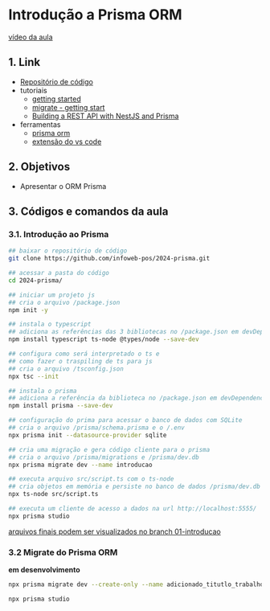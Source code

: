 # Introdução a Prisma ORM

[vídeo da aula](https://youtu.be/-JvDDYCEZX0)

## 1. Link
- [Repositório de código](https://github.com/infoweb-pos/2024-prisma)
- tutoriais
  - [getting started](https://www.prisma.io/docs/getting-started/quickstart)
  - [migrate - getting start](https://www.prisma.io/docs/orm/prisma-migrate/getting-started)
  - [Building a REST API with NestJS and Prisma](https://www.prisma.io/blog/nestjs-prisma-rest-api-7D056s1BmOL0)
- ferramentas
  - [prisma orm](https://www.prisma.io/)
  - [extensão do vs code](https://marketplace.visualstudio.com/items?itemName=Prisma.prisma)

## 2. Objetivos
- Apresentar o ORM Prisma

## 3. Códigos e comandos da aula

### 3.1. Introdução ao Prisma
```bash
## baixar o repositório de código
git clone https://github.com/infoweb-pos/2024-prisma.git

## acessar a pasta do código
cd 2024-prisma/

## iniciar um projeto js
## cria o arquivo /package.json
npm init -y

## instala o typescript
## adiciona as referências das 3 bibliotecas no /package.json em devDependencies
npm install typescript ts-node @types/node --save-dev

## configura como será interpretado o ts e
## como fazer o traspiling de ts para js
## cria o arquivo /tsconfig.json
npx tsc --init

## instala o prisma
## adiciona a referência da biblioteca no /package.json em devDependencies
npm install prisma --save-dev

## configuração do prima para acessar o banco de dados com SQLite
## cria o arquivo /prisma/schema.prisma e o /.env
npx prisma init --datasource-provider sqlite

## cria uma migração e gera código cliente para o prisma
## cria o arquivo /prisma/migrations e /prisma/dev.db
npx prisma migrate dev --name introducao

## executa arquivo src/script.ts com o ts-node
## cria objetos em memória e persiste no banco de dados /prisma/dev.db
npx ts-node src/script.ts

## executa um cliente de acesso a dados na url http://localhost:5555/
npx prisma studio
```
[arquivos finais podem ser visualizados no branch 01-introducao](https://github.com/infoweb-pos/2024-prisma/tree/01-introducao/)

### 3.2 Migrate do Prisma ORM

**em desenvolvimento**
```bash
npx prisma migrate dev --create-only --name adicionado_titutlo_trabalho

npx prisma studio
```



